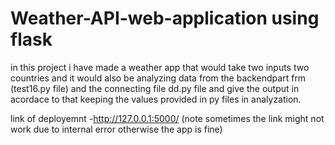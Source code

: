 # Weather-API-web-application using flask
in this project i have made a weather app that would take two inputs two countries and it would also be analyzing data from the backendpart frm (test16.py file) and the connecting file dd.py file and give the output in acordace to that keeping the values provided in py files in analyzation.


link of deployemnt -http://127.0.0.1:5000/ 
(note sometimes the link might not work due to internal error otherwise the app is fine)
 
